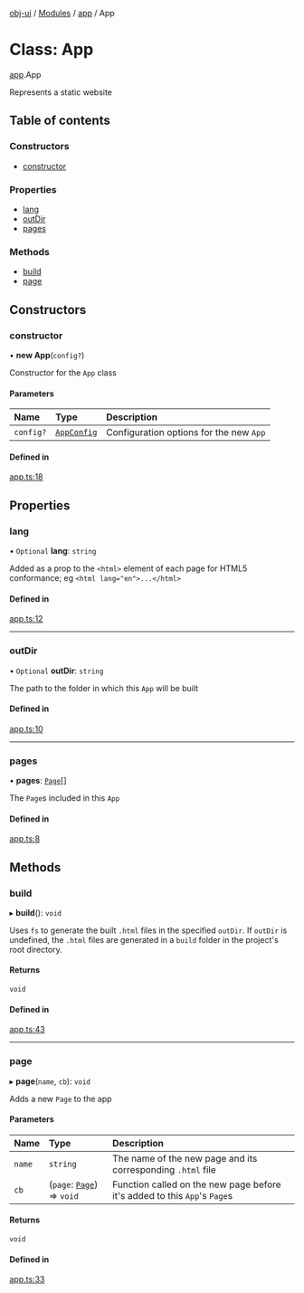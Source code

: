 [obj-ui](../README.md) / [Modules](../modules.md) / [app](../modules/app.md) / App

# Class: App

[app](../modules/app.md).App

Represents a static website

## Table of contents

### Constructors

- [constructor](app.App.md#constructor)

### Properties

- [lang](app.App.md#lang)
- [outDir](app.App.md#outdir)
- [pages](app.App.md#pages)

### Methods

- [build](app.App.md#build)
- [page](app.App.md#page)

## Constructors

### constructor

• **new App**(`config?`)

Constructor for the `App` class

#### Parameters

| Name | Type | Description |
| :------ | :------ | :------ |
| `config?` | [`AppConfig`](../interfaces/app.AppConfig.md) | Configuration options for the new `App` |

#### Defined in

[app.ts:18](https://github.com/finleyowen/obj-ui/blob/d7bb1f5/src/app.ts#L18)

## Properties

### lang

• `Optional` **lang**: `string`

Added as a prop to the `<html>` element of each page for HTML5 conformance; eg `<html lang="en">...</html>`

#### Defined in

[app.ts:12](https://github.com/finleyowen/obj-ui/blob/d7bb1f5/src/app.ts#L12)

___

### outDir

• `Optional` **outDir**: `string`

The path to the folder in which this `App` will be built

#### Defined in

[app.ts:10](https://github.com/finleyowen/obj-ui/blob/d7bb1f5/src/app.ts#L10)

___

### pages

• **pages**: [`Page`](page.Page.md)[]

The `Page`s included in this `App`

#### Defined in

[app.ts:8](https://github.com/finleyowen/obj-ui/blob/d7bb1f5/src/app.ts#L8)

## Methods

### build

▸ **build**(): `void`

Uses `fs` to generate the built `.html` files in the specified `outDir`. If `outDir` is undefined, the `.html` files are generated in a `build` folder in the project's root directory.

#### Returns

`void`

#### Defined in

[app.ts:43](https://github.com/finleyowen/obj-ui/blob/d7bb1f5/src/app.ts#L43)

___

### page

▸ **page**(`name`, `cb`): `void`

Adds a new `Page` to the app

#### Parameters

| Name | Type | Description |
| :------ | :------ | :------ |
| `name` | `string` | The name of the new page and its corresponding `.html` file |
| `cb` | (`page`: [`Page`](page.Page.md)) => `void` | Function called on the new page before it's added to this `App`'s `Page`s |

#### Returns

`void`

#### Defined in

[app.ts:33](https://github.com/finleyowen/obj-ui/blob/d7bb1f5/src/app.ts#L33)
